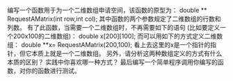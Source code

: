 编写一个函数用于为一个二维数组申请空间，该函数的原型为：
    double ** RequestAMatrix(int row,int col);
其中函数的两个参数规定了二维数组的行数和列数。
有了此函数，当需要一个二维数组时，不再需要如下的语句
(比如要定义一个200x100的二维数组)：
    double x[200][100];
而可以用如下的方式定义二维数组：
    double **x= RequestAMatrix(200,100);
看上去这里的x是一个指针的指针，但它本质上就是一个二维数组。
另外，请分析这两种数组定义的方式有什么本质的区别？
实践中你喜欢哪一种方式？
最后编写一个简单程序调用你编写的函数，对你的函数进行测试。